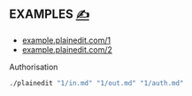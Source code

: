
## EXAMPLES [<span style='font-size:20px;'>&#x270D;</span>](https://github.com/plainedit/examples/edit/main/DOCS/EXAMPLES.md)


+ [example.plainedit.com/1](http://example.plainedit.com/1/)
+ [example.plainedit.com/2](http://example.plainedit.com/2/)

Authorisation
```bash
./plainedit "1/in.md" "1/out.md" "1/auth.md"
```


